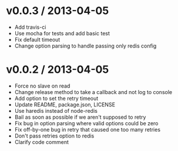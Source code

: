 
v0.0.3 / 2013-04-05
==================

  * Add travis-ci
  * Use mocha for tests and add basic test
  * Fix default timeout
  * Change option parsing to handle passing only redis config

v0.0.2 / 2013-04-05
==================

  * Force no slave on read
  * Change release method to take a callback and not log to console
  * Add option to set the retry timeout
  * Update README, package.json, LICENSE
  * Use haredis instead of node-redis
  * Bail as soon as possible if we aren't supposed to retry
  * Fix bug in option parsing where valid options could be zero
  * Fix off-by-one bug in retry that caused one too many retries
  * Don't pass retries option to redis
  * Clarify code comment
